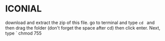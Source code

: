 # ICONIAL
download and extract the zip of this file. go to terminal and type `cd ` and then drag the folder (don't forget the space after cd) then click enter. Next, type ` chmod 755
